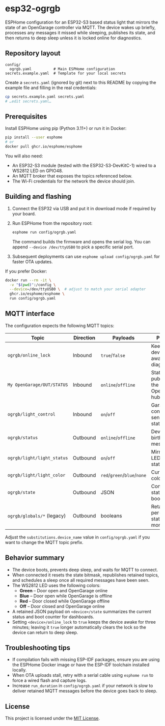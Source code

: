 # esp32-ogrgb

ESPHome configuration for an ESP32-S3 based status light that mirrors the state of
an OpenGarage controller via MQTT. The device wakes up briefly, processes any
messages it missed while sleeping, publishes its state, and then returns to deep
sleep unless it is locked online for diagnostics.

## Repository layout

```
config/
  ogrgb.yaml          # Main ESPHome configuration
secrets.example.yaml  # Template for your local secrets
```

Create a `secrets.yaml` (ignored by git) next to this README by copying the
example file and filling in the real credentials:

```bash
cp secrets.example.yaml secrets.yaml
# …edit secrets.yaml…
```

## Prerequisites

Install ESPHome using pip (Python 3.11+) or run it in Docker:

```bash
pip install --user esphome
# or
docker pull ghcr.io/esphome/esphome
```

You will also need:

- An ESP32-S3 module (tested with the ESP32-S3-DevKitC-1) wired to a WS2812 LED
  on GPIO48.
- An MQTT broker that exposes the topics referenced below.
- The Wi-Fi credentials for the network the device should join.

## Building and flashing

1. Connect the ESP32 via USB and put it in download mode if required by your
   board.
2. Run ESPHome from the repository root:

   ```bash
   esphome run config/ogrgb.yaml
   ```

   The command builds the firmware and opens the serial log. You can append
   `--device /dev/ttyUSB0` to pick a specific serial port.

3. Subsequent deployments can use `esphome upload config/ogrgb.yaml` for faster
   OTA updates.

If you prefer Docker:

```bash
docker run --rm -it \
  -v "$(pwd)":/config \
  --device=/dev/ttyUSB0 \  # adjust to match your serial adapter
  ghcr.io/esphome/esphome \
  run config/ogrgb.yaml
```

## MQTT interface

The configuration expects the following MQTT topics:

| Topic                             | Direction | Payloads | Purpose                                    |
| --------------------------------- | --------- | -------- | ------------------------------------------ |
| `ogrgb/online_lock`               | Inbound   | `true`/`false` | Keeps the device awake for diagnostics |
| `My OpenGarage/OUT/STATUS`        | Inbound   | `online`/`offline` | State published by the OpenGarage hub |
| `ogrgb/light_control`             | Inbound   | `on`/`off` | Garage door contact sensor status      |
| `ogrgb/status`                    | Outbound  | `online`/`offline` | Device birth/will message             |
| `ogrgb/light/light_status`        | Outbound  | `on`/`off` | Mirrors the LED's power state          |
| `ogrgb/light/light_color`         | Outbound  | `red`/`green`/`blue`/`none` | Current color / effect             |
| `ogrgb/state`                     | Outbound  | JSON      | Consolidated state and boot counter      |
| `ogrgb/globals/*` (legacy)        | Outbound  | booleans  | Retained per-flag state for monitoring    |

Adjust the `substitutions.device_name` value in `config/ogrgb.yaml` if you want
to change the MQTT topic prefix.

## Behavior summary

- The device boots, prevents deep sleep, and waits for MQTT to connect.
- When connected it resets the state bitmask, republishes retained topics, and
  schedules a sleep once all required messages have been seen.
- The WS2812 LED uses the following colors:
  - **Green** – Door open and OpenGarage online
  - **Blue** – Door open while OpenGarage is offline
  - **Red** – Door closed while OpenGarage offline
  - **Off** – Door closed and OpenGarage online
- A retained JSON payload on `<device>/state` summarizes the current status and
  boot counter for dashboards.
- Setting `<device>/online_lock` to `true` keeps the device awake for three
  minutes; leaving it `true` longer automatically clears the lock so the device
  can return to deep sleep.

## Troubleshooting tips

- If compilation fails with missing ESP-IDF packages, ensure you are using the
  ESPHome Docker image or have the ESP-IDF toolchain installed locally.
- When OTA uploads stall, retry with a serial cable using `esphome run` to force
  a wired flash and capture logs.
- Increase `run_duration` in `config/ogrgb.yaml` if your network is slow to
  deliver retained MQTT messages before the device goes back to sleep.

## License

This project is licensed under the [MIT License](LICENSE).
